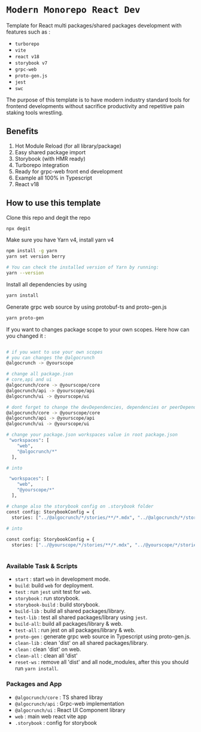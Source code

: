 # `Modern Monorepo React Dev`
Template for React multi packages/shared packages development with features such as : 

- `turborepo`
- `vite`
- `react v18`
- `storybook v7`
- `grpc-web`
- `proto-gen.js`
- `jest`
- `swc`

The purpose of this template is to have modern industry standard tools for frontend developments without sacrifice productivity and repetitive pain staking tools wrestling.

## Benefits
1. Hot Module Reload (for all library/package)
2. Easy shared package import
3. Storybook (with HMR ready)
4. Turborepo integration
5. Ready for grpc-web front end development
6. Example all 100% in Typescript
7. React v18

## How to use this template

Clone this repo and degit the repo
```sh
npx degit
```

Make sure you have Yarn v4, install yarn v4
```sh
npm install -g yarn
yarn set version berry

# You can check the installed version of Yarn by running:
yarn --version
```

Install all dependencies by using 
```sh
yarn install
```

Generate grpc web source by using protobuf-ts and proto-gen.js
```sh
yarn proto-gen
```

If you want to changes package scope to your own scopes.
Here how can you changed it :

```sh

# if you want to use your own scopes
# you can changes the @algocrunch 
@algocrunch -> @yourscope

# change all package.json
# core,api and ui
@algocrunch/core -> @yourscope/core
@algocrunch/api -> @yourscope/api
@algocrunch/ui -> @yourscope/ui

# dont forget to change the devDependencies, dependencies or peerDependencies to
@algocrunch/core -> @yourscope/core
@algocrunch/api -> @yourscope/api
@algocrunch/ui -> @yourscope/ui

# change your package.json workspaces value in root package.json
 "workspaces": [
    "web",
    "@algocrunch/*"
  ],

# into

 "workspaces": [
    "web",
    "@yourscope/*"
  ],

# change also the storybook config on .storybook folder
const config: StorybookConfig = {
  stories: ["../@algocrunch/*/stories/**/*.mdx", "../@algocrunch/*/stories/**/*.stories.@(js|jsx|mjs|ts|tsx)"],
  
# into 

const config: StorybookConfig = {
  stories: ["../@yourscope/*/stories/**/*.mdx", "../@yourscope/*/stories/**/*.stories.@(js|jsx|mjs|ts|tsx)"],
  

```
### Available Task & Scripts

- `start` : start `web` in development mode.
- `build`: build `web` for deployment.
- `test` : run `jest` unit test for `web`.
- `storybook` : run storybook.
- `storybook-build` : build storybook.
- `build-lib` : build all shared packages/library.
- `test-lib` : test all shared packages/library using `jest`.
- `build-all`: build all packages/library & web.
- `test-all` : run jest on all packages/library & web.
- `proto-gen` : generate grpc web source in Typescript using proto-gen.js.
- `clean-lib` : clean 'dist' on all shared packages/library.
- `clean` : clean 'dist' on web.
- `clean-all` : clean all 'dist'
- `reset-ws` : remove all 'dist' and all node_modules, after this you should run `yarn install`.


### Packages and App
- `@algocrunch/core` : TS shared libray
- `@algocrunch/api` : Grpc-web implementation
- `@algocrunch/ui` : React UI Component library
- `web` : main web react vite app
- `.storybook` : config for storybook

